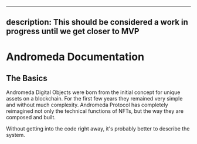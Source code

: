 
---
description: This should be considered a work in progress until we get closer to MVP
---

# Andromeda Documentation

## The Basics

Andromeda Digital Objects were born from the initial concept for unique assets on a blockchain. For the first few years they remained very simple and without much complexity. Andromeda Protocol has completely reimagined not only the technical functions of NFTs, but the way they are composed and built.

Without getting into the code right away, it's probably better to describe the system.